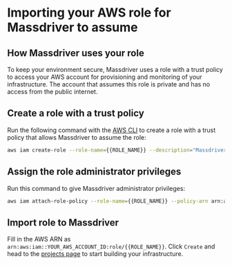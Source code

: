 # Importing your AWS role for Massdriver to assume

## How Massdriver uses your role

To keep your environment secure, Massdriver uses a role with a trust policy to access your AWS account for provisioning and monitoring of your infrastructure. The account that assumes this role is private and has no access from the public internet.

## Create a role with a trust policy

Run the following command with the [AWS CLI](https://docs.aws.amazon.com/cli/latest/userguide/getting-started-install.html) to create a role with a trust policy that allows Massdriver to assume the role:

```bash
aws iam create-role --role-name={{ROLE_NAME}} --description="Massdriver Cloud Provisioning Role" --assume-role-policy-document='{"Version":"2012-10-17","Statement":[{"Sid":"MassdriverCloudProvisioner","Effect":"Allow","Principal":{"AWS":["308878630280"]},"Action":"sts:AssumeRole","Condition":{"StringEquals":{ "sts:ExternalId":"{{EXTERNAL_ID}}"}}}]}'
```

## Assign the role administrator privileges

Run this command to give Massdriver administrator privileges:

```bash
aws iam attach-role-policy --role-name={{ROLE_NAME}} --policy-arn arn:aws:iam::aws:policy/AdministratorAccess
```

## Import role to Massdriver

Fill in the AWS ARN as `arn:aws:iam::YOUR_AWS_ACCOUNT_ID:role/{{ROLE_NAME}}`. Click `Create` and head to the [projects page](/projects) to start building your infrastructure.
